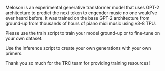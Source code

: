 Meloson is an experimental generative transformer model that uses GPT-2 architecture to predict the next token to engender music no one would've ever heard before.
It was trained on the base GPT-2 architecture from ground-up from thousands of hours of piano midi music using v3-8 TPU.

Please use the train script to train your model ground-up or to fine-tune on your own dataset.

Use the inference script to create your own generations with your own primers.

Thank you so much for the TRC team for providing training resources!

